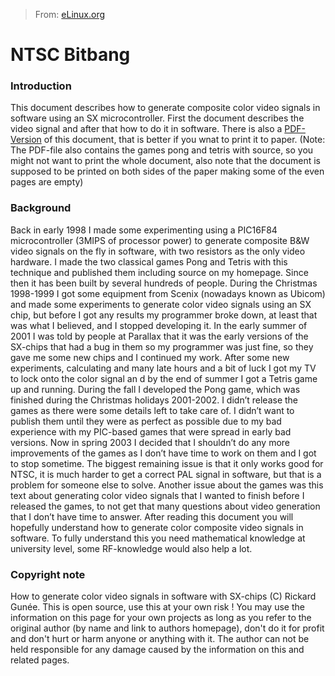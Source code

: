 > From: [eLinux.org](http://eLinux.org/NTSC_Bitbang "http://eLinux.org/NTSC_Bitbang")


# NTSC Bitbang



### Introduction

This document describes how to generate composite color video signals in
software using an SX microcontroller. First the document describes the
video signal and after that how to do it in software. There is also a
[PDF-Version](http://eLinux.org/images/e/eb/Howtocolor.pdf "Howtocolor.pdf") of this
document, that is better if you wnat to print it to paper. (Note: The
PDF-file also contains the games pong and tetris with source, so you
might not want to print the whole document, also note that the document
is supposed to be printed on both sides of the paper making some of the
even pages are empty)

### Background

Back in early 1998 I made some experimenting using a PIC16F84
microcontroller (3MIPS of processor power) to generate composite B&W
video signals on the fly in software, with two resistors as the only
video hardware. I made the two classical games Pong and Tetris with this
technique and published them including source on my homepage. Since then
it has been built by several hundreds of people. During the Christmas
1998-1999 I got some equipment from Scenix (nowadays known as Ubicom)
and made some experiments to generate color video signals using an SX
chip, but before I got any results my programmer broke down, at least
that was what I believed, and I stopped developing it. In the early
summer of 2001 I was told by people at Parallax that it was the early
versions of the SX-chips that had a bug in them so my programmer was
just fine, so they gave me some new chips and I continued my work. After
some new experiments, calculating and many late hours and a bit of luck
I got my TV to lock onto the color signal an d by the end of summer I
got a Tetris game up and running. During the fall I developed the Pong
game, which was finished during the Christmas holidays 2001-2002. I
didn’t release the games as there were some details left to take care
of. I didn’t want to publish them until they were as perfect as possible
due to my bad experience with my PIC-based games that were spread in
early bad versions. Now in spring 2003 I decided that I shouldn’t do any
more improvements of the games as I don’t have time to work on them and
I got to stop sometime. The biggest remaining issue is that it only
works good for NTSC, it is much harder to get a correct PAL signal in
software, but that is a problem for someone else to solve. Another issue
about the games was this text about generating color video signals that
I wanted to finish before I released the games, to not get that many
questions about video generation that I don’t have time to answer. After
reading this document you will hopefully understand how to generate
color composite video signals in software. To fully understand this you
need mathematical knowledge at university level, some RF-knowledge would
also help a lot.



### Copyright note

How to generate color video signals in software with SX-chips (C)
Rickard Gunée. This is open source, use this at your own risk ! You may
use the information on this page for your own projects as long as you
refer to the original author (by name and link to authors homepage),
don't do it for profit and don't hurt or harm anyone or anything with
it. The author can not be held responsible for any damage caused by the
information on this and related pages.


